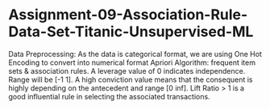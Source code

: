 # Assignment-09-Association-Rule-Data-Set-Titanic-Unsupervised-ML
Data Preprocessing: As the data is categorical format, we are using One Hot Encoding to convert into numerical format  Apriori Algorithm: frequent item sets &amp; association rules. A leverage value of 0 indicates independence. Range will be [-1 1]. A high conviction value means that the consequent is highly depending on the antecedent and range [0 inf]. Lift Ratio > 1 is a good influential rule in selecting the associated transactions.
